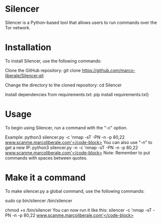 # Silencer
Silencer is a Python-based tool that allows users to run commands over the Tor network.
# Installation
To install Silencer, use the following commands:


Clone the GitHub repository:
<code-block lang="plain text">git clone https://github.com/marco-liberale/Silencer.git</code-block>

Change the directory to the cloned repository:
<code-block lang="plain text">cd Silencer</code-block>


Install dependencies from requirements.txt:
<code-block lang="plain text">pip install requirements.txt}</code-block>


# Usage

To begin using Silencer, run a command with the "-c" option.

Example:
<code-block lang="plain text">python3 silencer.py -c 'nmap -sT -PN -n -p 80,22 www.scanme.marcoliberale.com'</code-block>
You can also use "-n" to get a new IP:
<code-block lang="plain text">python3 silencer.py -n -c 'nmap -sT -PN -n -p 80,22 www.scanme.marcoliberale.com'</code-block>
Note: Remember to put commands with spaces between quotes.

# Make it a command

To make silencer.py a global command, use the following commands:

<code-block lang="plain text">sudo cp bin/silencer /bin/silencer</code-block>


<code-block lang="plain text">chmod +x /bin/silencer</code-block>
You can now run it like this:
<code-block lang="plain text">silencer -c 'nmap -sT -PN -n -p 80,22 www.scanme.marcoliberale.com'</code-block>

